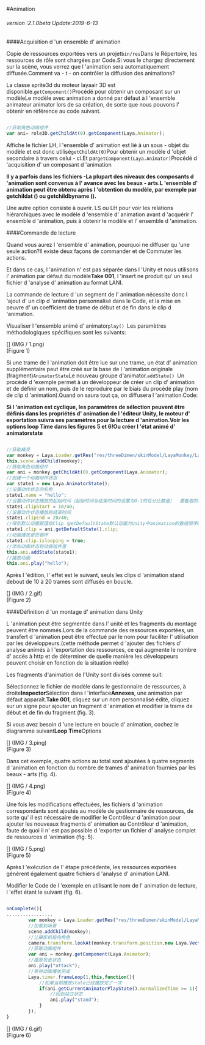 #Animation

###### *version :2.1.0beta   Update:2019-6-13*

####Acquisition d 'un ensemble d' animation

Copie de ressources exportées vers un projet`bin/res`Dans le Répertoire, les ressources de rôle sont chargées par Code.Si vous le chargez directement sur la scène, vous verrez que l 'animation sera automatiquement diffusée.Comment va - t - on contrôler la diffusion des animations?

La classe sprite3d du moteur layaair 3D est disponible.`getComponent()`Procédé pour obtenir un composant sur un modèleLe modèle avec animation a donné par défaut à l 'ensemble animateur animator lors de sa création, de sorte que nous pouvons l' obtenir en référence au code suivant.


```typescript

//获取角色动画组件
var ani= role3D.getChildAt(0).getComponent(Laya.Animator);
```


Affiche le fichier LH, l 'ensemble d' animation est lié à un sous - objet du modèle et est donc utilisé`getChildAt(0)`Pour obtenir un modèle d 'objet secondaire à travers celui - ci.Et par`getComponent(Laya.Animator)`Procédé d 'acquisition d' un composant d 'animation

**Il y a parfois dans les fichiers -La plupart des niveaux des composants d 'animation sont convenus à l' avance avec les beaux - arts.L 'ensemble d' animation peut être obtenu après l 'obtention du modèle, par exemple par getchildat () ou getchildbyname ().**

Une autre option consiste à ouvrir. LS ou LH pour voir les relations hiérarchiques avec le modèle d 'ensemble d' animation avant d 'acquérir l' ensemble d 'animation, puis à obtenir le modèle et l' ensemble d 'animation.

####Commande de lecture

Quand vous aurez l 'ensemble d' animation, pourquoi ne diffuser qu 'une seule action?Il existe deux façons de commander et de Commuter les actions.

Et dans ce cas, l 'animation n' est pas séparée dans l 'Unity et nous utilisons l' animation par défaut du modèle**Take 001**, l 'insert ne produit qu' un seul fichier d 'analyse d' animation au format LANI.

La commande de lecture d 'un segment de l' animation nécessite donc l 'ajout d' un clip d 'animation personnalisé dans le Code, et la mise en oeuvre d' un coefficient de trame de début et de fin dans le clip d 'animation.

Visualiser l 'ensemble animé d' animator`play() `Les paramètres méthodologiques spécifiques sont les suivants:

[] (IMG / 1.png) <br > (Figure 1)

Si une trame de l 'animation doit être lue sur une trame, un état d' animation supplémentaire peut être créé sur la base de l 'animation originale (fragment)`AnimatorState`Le nouveau groupe d'animator.`addState() `Un procédé d 'exemple permet à un développeur de créer un clip d' animation et de définir un nom, puis de le reproduire par le biais du procédé play (nom de clip d 'animation).Quand on saura tout ça, on diffusera l 'animation.Code:

**Si l 'animation est cyclique, les paramètres de sélection peuvent être définis dans les propriétés d' animation de l 'éditeur Unity, le moteur d' exportation suivra ses paramètres pour la lecture d 'animation.Voir les options loop Time dans les figures 5 et 6!Ou créer l 'état animé d' animatorstate**


```typescript

//获取精灵
var monkey = Laya.Loader.getRes("res/threeDimen/skinModel/LayaMonkey/LayaMonkey.lh");
this.scene.addChild(monkey);
//获取角色动画组件
var ani = monkey.getChildAt(0).getComponent(Laya.Animator);
//创建一个动画动作状态
var state1 = new Laya.AnimatorState();
//设置动作状态的名称
state1.name = "hello";
//设置动作状态播放的起始时间（起始时间与结束时间的设置为0-1的百分比数值）  要截取的时间点 / 动画的总时长
state1.clipStart = 10/40;
//设置动作状态播放的结束时间
state1.clipEnd = 20/40;
//得到默认动画赋值给Clip（getDefaultState默认动画为Unity中animation的数组顺序0下标的动画）
state1.clip = ani.getDefaultState().clip;
//动画播放是否循环
state1.clip.islooping = true;
//添加动画状态到动画组件里
this.ani.addState(state1);
//播放动画
this.ani.play("hello");
```


Après l 'édition, l' effet est le suivant, seuls les clips d 'animation stand debout de 10 à 20 trames sont diffusés en boucle.

[] (IMG / 2.gif) <br > (Figure 2)

####Définition d 'un montage d' animation dans Unity

L 'animation peut être segmentée dans l' unité et les fragments du montage peuvent être nommés.Lors de la commande des ressources exportées, un transfert d 'animation peut être effectué par le nom pour faciliter l' utilisation par les développeurs.(cette méthode permet d 'ajouter des fichiers d' analyse animés à l 'exportation des ressources, ce qui augmente le nombre d' accès à http et de déterminer de quelle manière les développeurs peuvent choisir en fonction de la situation réelle)

Les fragments d'animation de l'Unity sont divisés comme suit:

Sélectionnez le fichier de modèle dans le gestionnaire de ressources, à droite**Inspector**Sélection dans l 'interface**Annexes**, une animation par défaut apparaît.**Take 001**, cliquez sur un nom personnalisé édité, cliquez sur un signe pour ajouter un fragment d 'animation et modifier la trame de début et de fin du fragment (fig. 3).

Si vous avez besoin d 'une lecture en boucle d' animation, cochez le diagramme suivant**Loop Time**Options

[] (IMG / 3.ping) <br > (Figure 3)

Dans cet exemple, quatre actions au total sont ajoutées à quatre segments d 'animation en fonction du nombre de trames d' animation fournies par les beaux - arts (fig. 4).

[] (IMG / 4.png) <br > (Figure 4)

Une fois les modifications effectuées, les fichiers d 'animation correspondants sont ajoutés au modèle de gestionnaire de ressources, de sorte qu' il est nécessaire de modifier le Contrôleur d 'animation pour ajouter les nouveaux fragments d' animation au Contrôleur d 'animation, faute de quoi il n' est pas possible d 'exporter un fichier d' analyse complet de ressources d 'animation (fig. 5).

[] (IMG / 5.png) <br > (Figure 5)

Après l 'exécution de l' étape précédente, les ressources exportées génèrent également quatre fichiers d 'analyse d' animation LANI.

Modifier le Code de l 'exemple en utilisant le nom de l' animation de lecture, l 'effet étant le suivant (fig. 6).


```typescript

onComplete(){
.................     
		var monkey = Laya.Loader.getRes("res/threeDimen/skinModel/LayaMonkey/LayaMonkey.lh");
        //加载到场景
       	scene.addChild(monkey);
        //让摄影机指向角色
        camera.transform.lookAt(monkey.transform.position,new Laya.Vector3(0,1,0));
    	//获取动画组件
    	var ani = monkey.getComponent(Laya.Animator);
		//播放攻击状态
        ani.play("attack");
		//等待动画播放完成
        Laya.timer.frameLoop(1,this,function(){
            //如果当前播放state已经播放完了一次
            if(ani.getCurrentAnimatorPlayState().normalizedTime >= 1){
                //回到站立状态
                ani.play("stand");
            } 
        });
}

```


[] (IMG / 6.gif) <br > (Figure 6)
